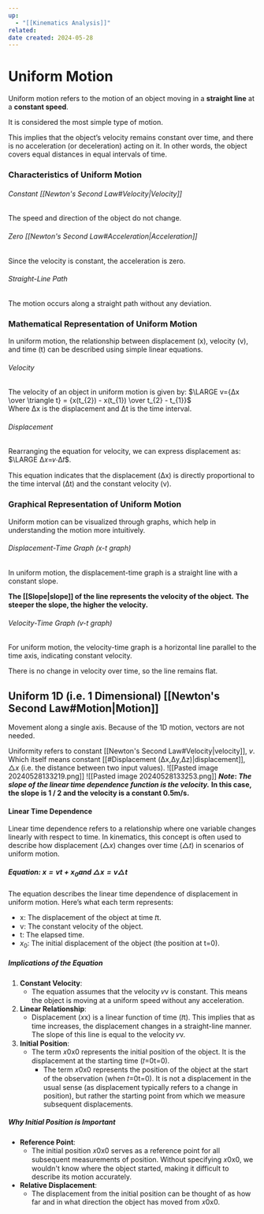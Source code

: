 ```yaml
---
up:
  - "[[Kinematics Analysis]]"
related: 
date created: 2024-05-28
---
```

# Uniform Motion
Uniform motion refers to the motion of an object moving in a **straight line** at a **constant speed**. 

It is considered the most simple type of motion.

This implies that the object’s velocity remains constant over time, and there is no acceleration (or deceleration) acting on it. 
	In other words, the object covers equal distances in equal intervals of time.
### Characteristics of Uniform Motion
###### Constant [[Newton's Second Law#Velocity|Velocity]]
The speed and direction of the object do not change.
###### Zero [[Newton's Second Law#Acceleration|Acceleration]]
Since the velocity is constant, the acceleration is zero.
###### Straight-Line Path
The motion occurs along a straight path without any deviation.
### Mathematical Representation of Uniform Motion
In uniform motion, the relationship between displacement (x), velocity (v), and time (t) can be described using simple linear equations.
###### Velocity
The velocity of an object in uniform motion is given by: 
	$\LARGE v={Δx \over \triangle t}​ = {x(t_{2}) - x(t_{1}) \over t_{2} - t_{1}}$  
		Where Δx is the displacement and Δt is the time interval.
###### Displacement
Rearranging the equation for velocity, we can express displacement as: $\LARGE Δ𝑥=𝑣⋅Δ𝑡$. 

This equation indicates that the displacement (Δx) is directly proportional to the time interval (Δt) and the constant velocity (v).
### Graphical Representation of Uniform Motion
Uniform motion can be visualized through graphs, which help in understanding the motion more intuitively.
###### Displacement-Time Graph (x-t graph)
In uniform motion, the displacement-time graph is a straight line with a constant slope. 

**The [[Slope|slope]] of the line represents the velocity of the object.**
	**The steeper the slope, the higher the velocity.**
###### Velocity-Time Graph (v-t graph)
For uniform motion, the velocity-time graph is a horizontal line parallel to the time axis, indicating constant velocity. 

There is no change in velocity over time, so the line remains flat.
## Uniform 1D  (i.e. 1 Dimensional) [[Newton's Second Law#Motion|Motion]]
Movement along a single axis.
	Because of the 1D motion, vectors are not needed.

Uniformity refers to constant [[Newton's Second Law#Velocity|velocity]], $v$.
	Which itself means constant [[#Displacement (Δx,Δy,Δz)|displacement]], $\triangle x$ (i.e. the distance between two input values).
![[Pasted image 20240528133219.png]]
![[Pasted image 20240528133253.png]]
***Note*: *The slope of the linear time dependence function is the velocity.***
	**In this case, the slope is 1 / 2 and the velocity is a constant 0.5m/s.**
#### Linear Time Dependence
Linear time dependence refers to a relationship where one variable changes linearly with respect to time. 
	In kinematics, this concept is often used to describe how displacement ($\triangle x$) changes over time ($\triangle t$) in scenarios of uniform motion.
##### Equation: $x=vt+{x_0}​$ and $\triangle x = v \triangle  t$ 
The equation describes the linear time dependence of displacement in uniform motion. Here’s what each term represents:

- x: The displacement of the object at time 𝑡t.
- v: The constant velocity of the object.
- t: The elapsed time.
- $x_{0}$​: The initial displacement of the object (the position at t=0).
##### Implications of the Equation
1. **Constant Velocity**:
    - The equation assumes that the velocity 𝑣v is constant. This means the object is moving at a uniform speed without any acceleration.
2. **Linear Relationship**:
    - Displacement (𝑥x) is a linear function of time (𝑡t). This implies that as time increases, the displacement changes in a straight-line manner. The slope of this line is equal to the velocity 𝑣v.
3. **Initial Position**:
    - The term 𝑥0x0​ represents the initial position of the object. It is the displacement at the starting time (𝑡=0t=0).
	    - The term 𝑥0x0​ represents the position of the object at the start of the observation (when 𝑡=0t=0). It is not a displacement in the usual sense (as displacement typically refers to a change in position), but rather the starting point from which we measure subsequent displacements.
##### Why Initial Position is Important
- **Reference Point**:
    - The initial position 𝑥0x0​ serves as a reference point for all subsequent measurements of position. Without specifying 𝑥0x0​, we wouldn't know where the object started, making it difficult to describe its motion accurately.
- **Relative Displacement**:
    - The displacement from the initial position can be thought of as how far and in what direction the object has moved from 𝑥0x0​.
